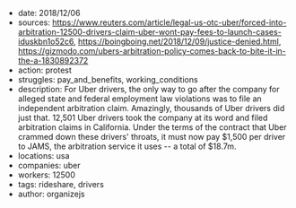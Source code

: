 - date: 2018/12/06
- sources: https://www.reuters.com/article/legal-us-otc-uber/forced-into-arbitration-12500-drivers-claim-uber-wont-pay-fees-to-launch-cases-iduskbn1o52c6, https://boingboing.net/2018/12/09/justice-denied.html, https://gizmodo.com/ubers-arbitration-policy-comes-back-to-bite-it-in-the-a-1830892372
- action: protest
- struggles: pay_and_benefits, working_conditions
- description: For Uber drivers, the only way to go after the company for alleged state and federal employment law violations was to file an independent arbitration claim. Amazingly, thousands of Uber drivers did just that. 12,501 Uber drivers took the company at its word and filed arbitration claims in California. Under the terms of the contract that Uber crammed down these drivers' throats, it must now pay $1,500 per driver to JAMS, the arbitration service it uses -- a total of $18.7m.
- locations: usa
- companies: uber
- workers: 12500
- tags: rideshare, drivers
- author: organizejs
